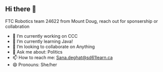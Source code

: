 ## Hi there 👋



FTC Robotics team 24622 from Mount Doug, reach out for sponsership or collabration

- 🔭 I’m currently working on CCC
- 🌱 I’m currently learning Java!
- 👯 I’m looking to collaborate on Anything
- 💬 Ask me about: Politics
- 📫 How to reach me: Sana.deghat@sd61learn.ca
- 😄 Pronouns: She/her
